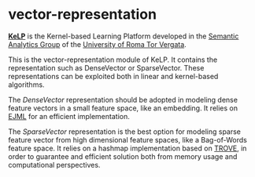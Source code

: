 vector-representation
=========

[**KeLP**][kelp-site] is the Kernel-based Learning Platform developed in the [Semantic Analytics Group][sag-site] of
the [University of Roma Tor Vergata][uniroma2-site].

This is the vector-representation module of KeLP. It contains the representation such as DenseVector or SparseVector. These representations can be exploited both in linear and kernel-based algorithms. 

The _DenseVector_ representation should be adopted in modeling dense feature vectors in a small feature space, like an embedding. It relies on [EJML][ejml-site] for an efficient implementation. 

The _SparseVector_ representation is the best option for modeling sparse feature vector from high dimensional feature spaces, like a Bag-of-Words feature space. It relies on a hashmap implementation based on [TROVE][trove-site], in order to guarantee and efficient solution both from memory usage and computational perspectives. 

[sag-site]: http://sag.art.uniroma2.it "SAG site"
[uniroma2-site]: http://www.uniroma2.it "University of Roma Tor Vergata"
[ejml-site]: https://code.google.com/p/efficient-java-matrix-library/ "EJML site"
[trove-site]: http://trove.starlight-systems.com/news "TROVE site"
[kelp-site]: http://sag.art.uniroma2.it/demo-software/kelp/